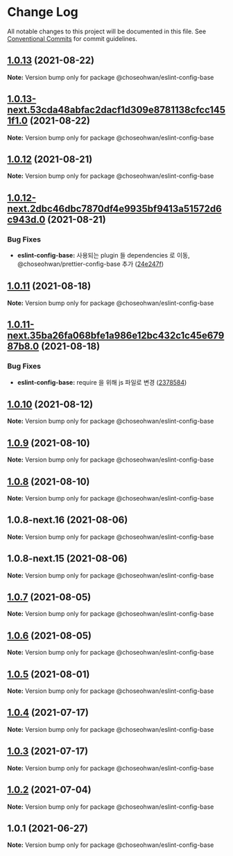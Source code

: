 # Change Log

All notable changes to this project will be documented in this file.
See [Conventional Commits](https://conventionalcommits.org) for commit guidelines.

## [1.0.13](https://github.com/ChoSeoHwan/library/compare/@choseohwan/eslint-config-base@1.0.13-next.53cda48abfac2dacf1d309e8781138cfcc1451f1.0...@choseohwan/eslint-config-base@1.0.13) (2021-08-22)

**Note:** Version bump only for package @choseohwan/eslint-config-base





## [1.0.13-next.53cda48abfac2dacf1d309e8781138cfcc1451f1.0](https://github.com/ChoSeoHwan/library/compare/@choseohwan/eslint-config-base@1.0.12...@choseohwan/eslint-config-base@1.0.13-next.53cda48abfac2dacf1d309e8781138cfcc1451f1.0) (2021-08-22)

**Note:** Version bump only for package @choseohwan/eslint-config-base





## [1.0.12](https://github.com/ChoSeoHwan/library/compare/@choseohwan/eslint-config-base@1.0.12-next.2dbc46dbc7870df4e9935bf9413a51572d6c943d.0...@choseohwan/eslint-config-base@1.0.12) (2021-08-21)

**Note:** Version bump only for package @choseohwan/eslint-config-base





## [1.0.12-next.2dbc46dbc7870df4e9935bf9413a51572d6c943d.0](https://github.com/ChoSeoHwan/library/compare/@choseohwan/eslint-config-base@1.0.11...@choseohwan/eslint-config-base@1.0.12-next.2dbc46dbc7870df4e9935bf9413a51572d6c943d.0) (2021-08-21)


### Bug Fixes

* **eslint-config-base:** 사용되는 plugin 들 dependencies 로 이동, @choseohwan/prettier-config-base 추가 ([24e247f](https://github.com/ChoSeoHwan/library/commit/24e247f5ec66e031933521515e0c4e6ac1814006))





## [1.0.11](https://github.com/ChoSeoHwan/library/compare/@choseohwan/eslint-config-base@1.0.11-next.35ba26fa068bfe1a986e12bc432c1c45e67987b8.0...@choseohwan/eslint-config-base@1.0.11) (2021-08-18)

**Note:** Version bump only for package @choseohwan/eslint-config-base





## [1.0.11-next.35ba26fa068bfe1a986e12bc432c1c45e67987b8.0](https://github.com/ChoSeoHwan/library/compare/@choseohwan/eslint-config-base@1.0.10...@choseohwan/eslint-config-base@1.0.11-next.35ba26fa068bfe1a986e12bc432c1c45e67987b8.0) (2021-08-18)


### Bug Fixes

* **eslint-config-base:** require 을 위해 js 파일로 변경 ([2378584](https://github.com/ChoSeoHwan/library/commit/23785846a7aae0b69d34cf327e5bd5fd1371cd1e))





## [1.0.10](https://github.com/ChoSeoHwan/library/compare/@choseohwan/eslint-config-base@1.0.9...@choseohwan/eslint-config-base@1.0.10) (2021-08-12)

**Note:** Version bump only for package @choseohwan/eslint-config-base





## [1.0.9](https://github.com/ChoSeoHwan/library/compare/@choseohwan/eslint-config-base@1.0.8-next.16...@choseohwan/eslint-config-base@1.0.9) (2021-08-10)

**Note:** Version bump only for package @choseohwan/eslint-config-base





## [1.0.8](https://github.com/ChoSeoHwan/library/compare/@choseohwan/eslint-config-base@1.0.8-next.16...@choseohwan/eslint-config-base@1.0.8) (2021-08-10)

**Note:** Version bump only for package @choseohwan/eslint-config-base





## 1.0.8-next.16 (2021-08-06)

**Note:** Version bump only for package @choseohwan/eslint-config-base





## 1.0.8-next.15 (2021-08-06)

**Note:** Version bump only for package @choseohwan/eslint-config-base





## [1.0.7](https://github.com/ChoSeoHwan/library/compare/@choseohwan/eslint-config-base@1.0.6...@choseohwan/eslint-config-base@1.0.7) (2021-08-05)

**Note:** Version bump only for package @choseohwan/eslint-config-base





## [1.0.6](https://github.com/ChoSeoHwan/library/compare/@choseohwan/eslint-config-base@1.0.5...@choseohwan/eslint-config-base@1.0.6) (2021-08-05)

**Note:** Version bump only for package @choseohwan/eslint-config-base





## [1.0.5](https://github.com/ChoSeoHwan/library/compare/@choseohwan/eslint-config-base@1.0.4...@choseohwan/eslint-config-base@1.0.5) (2021-08-01)

**Note:** Version bump only for package @choseohwan/eslint-config-base





## [1.0.4](https://github.com/ChoSeoHwan/library/compare/@choseohwan/eslint-config-base@1.0.3...@choseohwan/eslint-config-base@1.0.4) (2021-07-17)

**Note:** Version bump only for package @choseohwan/eslint-config-base





## [1.0.3](https://github.com/ChoSeoHwan/library/compare/@choseohwan/eslint-config-base@1.0.2...@choseohwan/eslint-config-base@1.0.3) (2021-07-17)

**Note:** Version bump only for package @choseohwan/eslint-config-base





## [1.0.2](https://github.com/ChoSeoHwan/library/compare/@choseohwan/eslint-config-base@1.0.1...@choseohwan/eslint-config-base@1.0.2) (2021-07-04)

**Note:** Version bump only for package @choseohwan/eslint-config-base





## 1.0.1 (2021-06-27)

**Note:** Version bump only for package @choseohwan/eslint-config-base
